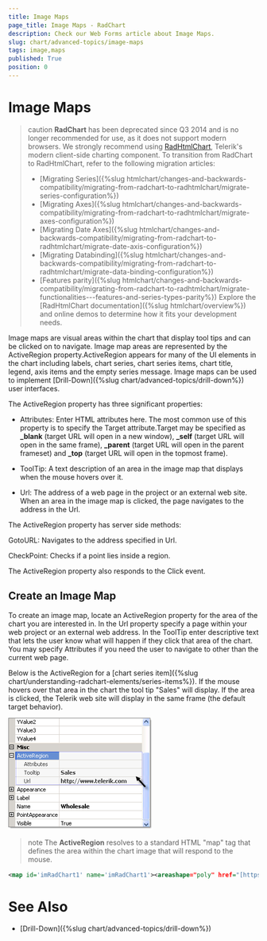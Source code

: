 ```yaml
---
title: Image Maps
page_title: Image Maps - RadChart
description: Check our Web Forms article about Image Maps.
slug: chart/advanced-topics/image-maps
tags: image,maps
published: True
position: 0
---
```


# Image Maps

>caution **RadChart** has been deprecated since Q3 2014 and is no longer recommended for use, as it does not support modern browsers. We strongly recommend using [RadHtmlChart](https://www.telerik.com/products/aspnet-ajax/html-chart.aspx), Telerik's modern client-side charting component. 
>To transition from RadChart to RadHtmlChart, refer to the following migration articles:
> - [Migrating Series]({%slug htmlchart/changes-and-backwards-compatibility/migrating-from-radchart-to-radhtmlchart/migrate-series-configuration%})
> - [Migrating Axes]({%slug htmlchart/changes-and-backwards-compatibility/migrating-from-radchart-to-radhtmlchart/migrate-axes-configuration%})
> - [Migrating Date Axes]({%slug htmlchart/changes-and-backwards-compatibility/migrating-from-radchart-to-radhtmlchart/migrate-date-axis-configuration%})
> - [Migrating Databinding]({%slug htmlchart/changes-and-backwards-compatibility/migrating-from-radchart-to-radhtmlchart/migrate-data-binding-configuration%})
> - [Features parity]({%slug htmlchart/changes-and-backwards-compatibility/migrating-from-radchart-to-radhtmlchart/migrate-functionalities---features-and-series-types-parity%})
>Explore the [RadHtmlChart documentation]({%slug htmlchart/overview%}) and online demos to determine how it fits your development needs.

Image maps are visual areas within the chart that display tool tips and can be clicked on to navigate. Image map areas are represented by the ActiveRegion property.ActiveRegion appears for many of the UI elements in the chart including labels, chart series, chart series items, chart title, legend, axis items and the empty series message. Image maps can be used to implement [Drill-Down]({%slug chart/advanced-topics/drill-down%}) user interfaces.

The ActiveRegion property has three significant properties:

* Attributes: Enter HTML attributes here. The most common use of this property is to specify the Target attribute.Target may be specified as **_blank** (target URL will open in a new window), **_self** (target URL will open in the same frame), **_parent** (target URL will open in the parent frameset) and **_top** (target URL will open in the topmost frame).

* ToolTip: A text description of an area in the image map that displays when the mouse hovers over it.

* Url: The address of a web page in the project or an external web site. When an area in the image map is clicked, the page navigates to the address in the Url.

The ActiveRegion property has server side methods:

GotoURL: Navigates to the address specified in Url.

CheckPoint: Checks if a point lies inside a region.

The ActiveRegion property also responds to the Click event.

## Create an Image Map

To create an image map, locate an ActiveRegion property for the area of the chart you are interested in. In the Url property specify a page within your web project or an external web address. In the ToolTip enter descriptive text that lets the user know what will happen if they click that area of the chart. You may specify Attributes if you need the user to navigate to other than the current web page.

Below is the ActiveRegion for a [chart series item]({%slug chart/understanding-radchart-elements/series-items%}). If the mouse hovers over that area in the chart the tool tip "Sales" will display. If the area is clicked, the Telerik web site will display in the same frame (the default target behavior).

![ActiveRegion](images/radchart-advancedimagemap001.png)

>note The **ActiveRegion** resolves to a standard HTML "map" tag that defines the area within the chart image that will respond to the mouse.

````XML
<map id='imRadChart1' name='imRadChart1'><areashape="poly" href="[https://www.telerik.com](https://www.telerik.com)" coords="176,168,247,167,248,199,227,226,198,236" alt="Sales" title="Sales" /></map>
````

# See Also

 * [Drill-Down]({%slug chart/advanced-topics/drill-down%})

 
